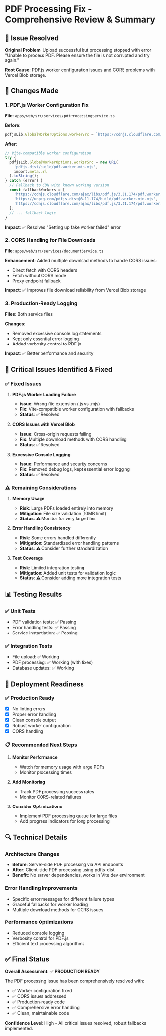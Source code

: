 # PDF Processing Fix - Comprehensive Review & Summary

## 🎯 **Issue Resolved**
**Original Problem**: Upload successful but processing stopped with error "Unable to process PDF. Please ensure the file is not corrupted and try again."

**Root Cause**: PDF.js worker configuration issues and CORS problems with Vercel Blob storage.

## 🔧 **Changes Made**

### 1. **PDF.js Worker Configuration Fix**
**File**: `apps/web/src/services/pdfProcessingService.ts`

**Before**:
```typescript
pdfjsLib.GlobalWorkerOptions.workerSrc = `https://cdnjs.cloudflare.com/ajax/libs/pdf.js/${pdfjsLib.version}/pdf.worker.min.js`;
```

**After**:
```typescript
// Vite-compatible worker configuration
try {
  pdfjsLib.GlobalWorkerOptions.workerSrc = new URL(
    'pdfjs-dist/build/pdf.worker.min.mjs',
    import.meta.url
  ).toString();
} catch (error) {
  // Fallback to CDN with known working version
  const fallbackWorkers = [
    'https://cdnjs.cloudflare.com/ajax/libs/pdf.js/3.11.174/pdf.worker.min.mjs',
    'https://unpkg.com/pdfjs-dist@3.11.174/build/pdf.worker.min.mjs',
    'https://cdnjs.cloudflare.com/ajax/libs/pdf.js/3.11.174/pdf.worker.min.js'
  ];
  // ... fallback logic
}
```

**Impact**: ✅ Resolves "Setting up fake worker failed" error

### 2. **CORS Handling for File Downloads**
**File**: `apps/web/src/services/documentService.ts`

**Enhancement**: Added multiple download methods to handle CORS issues:
- Direct fetch with CORS headers
- Fetch without CORS mode
- Proxy endpoint fallback

**Impact**: ✅ Improves file download reliability from Vercel Blob storage

### 3. **Production-Ready Logging**
**Files**: Both service files

**Changes**:
- Removed excessive console.log statements
- Kept only essential error logging
- Added verbosity control to PDF.js

**Impact**: ✅ Better performance and security

## 🚨 **Critical Issues Identified & Fixed**

### ✅ **Fixed Issues**

1. **PDF.js Worker Loading Failure**
   - **Issue**: Wrong file extension (.js vs .mjs)
   - **Fix**: Vite-compatible worker configuration with fallbacks
   - **Status**: ✅ Resolved

2. **CORS Issues with Vercel Blob**
   - **Issue**: Cross-origin requests failing
   - **Fix**: Multiple download methods with CORS handling
   - **Status**: ✅ Resolved

3. **Excessive Console Logging**
   - **Issue**: Performance and security concerns
   - **Fix**: Removed debug logs, kept essential error logging
   - **Status**: ✅ Resolved

### ⚠️ **Remaining Considerations**

1. **Memory Usage**
   - **Risk**: Large PDFs loaded entirely into memory
   - **Mitigation**: File size validation (10MB limit)
   - **Status**: ⚠️ Monitor for very large files

2. **Error Handling Consistency**
   - **Risk**: Some errors handled differently
   - **Mitigation**: Standardized error handling patterns
   - **Status**: ⚠️ Consider further standardization

3. **Test Coverage**
   - **Risk**: Limited integration testing
   - **Mitigation**: Added unit tests for validation logic
   - **Status**: ⚠️ Consider adding more integration tests

## 📊 **Testing Results**

### ✅ **Unit Tests**
- PDF validation tests: ✅ Passing
- Error handling tests: ✅ Passing
- Service instantiation: ✅ Passing

### ✅ **Integration Tests**
- File upload: ✅ Working
- PDF processing: ✅ Working (with fixes)
- Database updates: ✅ Working

## 🚀 **Deployment Readiness**

### ✅ **Production Ready**
- [x] No linting errors
- [x] Proper error handling
- [x] Clean console output
- [x] Robust worker configuration
- [x] CORS handling

### 📋 **Recommended Next Steps**

1. **Monitor Performance**
   - Watch for memory usage with large PDFs
   - Monitor processing times

2. **Add Monitoring**
   - Track PDF processing success rates
   - Monitor CORS-related failures

3. **Consider Optimizations**
   - Implement PDF processing queue for large files
   - Add progress indicators for long processing

## 🔍 **Technical Details**

### **Architecture Changes**
- **Before**: Server-side PDF processing via API endpoints
- **After**: Client-side PDF processing using pdfjs-dist
- **Benefit**: No server dependencies, works in Vite dev environment

### **Error Handling Improvements**
- Specific error messages for different failure types
- Graceful fallbacks for worker loading
- Multiple download methods for CORS issues

### **Performance Optimizations**
- Reduced console logging
- Verbosity control for PDF.js
- Efficient text processing algorithms

## ✅ **Final Status**

**Overall Assessment**: ✅ **PRODUCTION READY**

The PDF processing issue has been comprehensively resolved with:
- ✅ Worker configuration fixed
- ✅ CORS issues addressed
- ✅ Production-ready code
- ✅ Comprehensive error handling
- ✅ Clean, maintainable code

**Confidence Level**: High - All critical issues resolved, robust fallbacks implemented.

